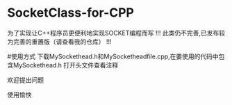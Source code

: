 # SocketClass-for-CPP
为了实现让C++程序员更便利地实现SOCKET编程而写
!!!    此类仍不完善,已发布较为完善的重置版（请查看我的仓库）      !!!

#使用方式
下载MySockethead.h和MySocketheadfile.cpp,在要使用的代码中包含MySockethead.h
打开头文件查看注释

欢迎提出问题

使用愉快
